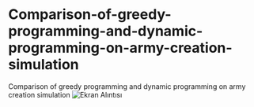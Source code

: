 # Comparison-of-greedy-programming-and-dynamic-programming-on-army-creation-simulation
Comparison of greedy programming and dynamic programming on army creation simulation 
![Ekran Alıntısı](https://user-images.githubusercontent.com/95179775/174869705-0d8ff01c-ba6a-40f3-9e67-01ae700ed4f1.JPG)
